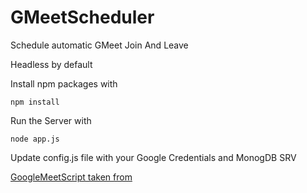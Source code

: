 # GMeetScheduler

Schedule automatic GMeet Join And Leave

Headless by default

Install npm packages with 

    npm install

Run the Server with 

    node app.js

Update config.js file with your Google Credentials and MonogDB SRV

[GoogleMeetScript taken from](https://github.com/AmanRaj1608/Google-Meet-Scheduler/blob/master/google-meet.js)
